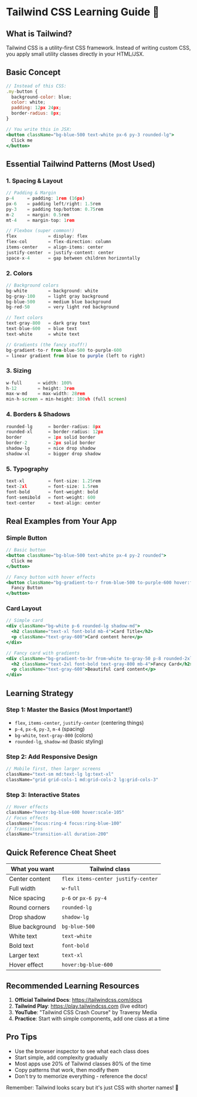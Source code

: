 # Tailwind CSS Learning Guide 🎨

## What is Tailwind?
Tailwind CSS is a utility-first CSS framework. Instead of writing custom CSS, you apply small utility classes directly in your HTML/JSX.

## Basic Concept
```jsx
// Instead of this CSS:
.my-button {
  background-color: blue;
  color: white;
  padding: 12px 24px;
  border-radius: 8px;
}

// You write this in JSX:
<button className="bg-blue-500 text-white px-6 py-3 rounded-lg">
  Click me
</button>
```

## Essential Tailwind Patterns (Most Used)

### 1. **Spacing & Layout**
```jsx
// Padding & Margin
p-4     = padding: 1rem (16px)
px-6    = padding left/right: 1.5rem
py-3    = padding top/bottom: 0.75rem
m-2     = margin: 0.5rem
mt-4    = margin-top: 1rem

// Flexbox (super common!)
flex            = display: flex
flex-col        = flex-direction: column
items-center    = align-items: center
justify-center  = justify-content: center
space-x-4       = gap between children horizontally
```

### 2. **Colors**
```jsx
// Background colors
bg-white        = background: white
bg-gray-100     = light gray background
bg-blue-500     = medium blue background
bg-red-50       = very light red background

// Text colors
text-gray-800   = dark gray text
text-blue-600   = blue text
text-white      = white text

// Gradients (the fancy stuff!)
bg-gradient-to-r from-blue-500 to-purple-600
= linear gradient from blue to purple (left to right)
```

### 3. **Sizing**
```jsx
w-full      = width: 100%
h-12        = height: 3rem
max-w-md    = max-width: 28rem
min-h-screen = min-height: 100vh (full screen)
```

### 4. **Borders & Shadows**
```jsx
rounded-lg      = border-radius: 8px
rounded-xl      = border-radius: 12px
border          = 1px solid border
border-2        = 2px solid border
shadow-lg       = nice drop shadow
shadow-xl       = bigger drop shadow
```

### 5. **Typography**
```jsx
text-xl         = font-size: 1.25rem
text-2xl        = font-size: 1.5rem
font-bold       = font-weight: bold
font-semibold   = font-weight: 600
text-center     = text-align: center
```

## Real Examples from Your App

### Simple Button
```jsx
// Basic button
<button className="bg-blue-500 text-white px-4 py-2 rounded">
  Click me
</button>

// Fancy button with hover effects
<button className="bg-gradient-to-r from-blue-500 to-purple-600 hover:from-blue-600 hover:to-purple-700 text-white font-semibold py-3 px-4 rounded-xl transition-all duration-200 hover:scale-105">
  Fancy Button
</button>
```

### Card Layout
```jsx
// Simple card
<div className="bg-white p-6 rounded-lg shadow-md">
  <h2 className="text-xl font-bold mb-4">Card Title</h2>
  <p className="text-gray-600">Card content here</p>
</div>

// Fancy card with gradients
<div className="bg-gradient-to-br from-white to-gray-50 p-8 rounded-2xl shadow-xl border border-gray-100">
  <h2 className="text-2xl font-bold text-gray-800 mb-4">Fancy Card</h2>
  <p className="text-gray-600">Beautiful card content</p>
</div>
```

## Learning Strategy

### Step 1: Master the Basics (Most Important!)
- `flex`, `items-center`, `justify-center` (centering things)
- `p-4`, `px-6`, `py-3`, `m-4` (spacing)
- `bg-white`, `text-gray-800` (colors)
- `rounded-lg`, `shadow-md` (basic styling)

### Step 2: Add Responsive Design
```jsx
// Mobile first, then larger screens
className="text-sm md:text-lg lg:text-xl"
className="grid grid-cols-1 md:grid-cols-2 lg:grid-cols-3"
```

### Step 3: Interactive States
```jsx
// Hover effects
className="hover:bg-blue-600 hover:scale-105"
// Focus effects  
className="focus:ring-4 focus:ring-blue-100"
// Transitions
className="transition-all duration-200"
```

## Quick Reference Cheat Sheet

| What you want | Tailwind class |
|---------------|----------------|
| Center content | `flex items-center justify-center` |
| Full width | `w-full` |
| Nice spacing | `p-6` or `px-6 py-4` |
| Round corners | `rounded-lg` |
| Drop shadow | `shadow-lg` |
| Blue background | `bg-blue-500` |
| White text | `text-white` |
| Bold text | `font-bold` |
| Larger text | `text-xl` |
| Hover effect | `hover:bg-blue-600` |

## Recommended Learning Resources

1. **Official Tailwind Docs**: https://tailwindcss.com/docs
2. **Tailwind Play**: https://play.tailwindcss.com (live editor)
3. **YouTube**: "Tailwind CSS Crash Course" by Traversy Media
4. **Practice**: Start with simple components, add one class at a time

## Pro Tips
- Use the browser inspector to see what each class does
- Start simple, add complexity gradually  
- Most apps use 20% of Tailwind classes 80% of the time
- Copy patterns that work, then modify them
- Don't try to memorize everything - reference the docs!

Remember: Tailwind looks scary but it's just CSS with shorter names! 🚀